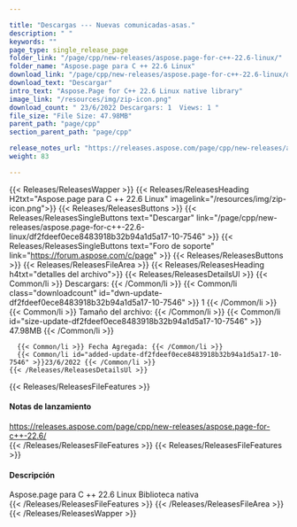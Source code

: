 ```yaml
---

title: "Descargas --- Nuevas comunicadas-asas."
description: " "
keywords: ""
page_type: single_release_page
folder_link: "/page/cpp/new-releases/aspose.page-for-c++-22.6-linux/"
folder_name: "Aspose.page para C ++ 22.6 Linux"
download_link: "/page/cpp/new-releases/aspose.page-for-c++-22.6-linux/df2fdeef0ece8483918b32b94a1d5a17-10-7546"
download_text: "Descargar"
intro_text: "Aspose.Page for C++ 22.6 Linux native library"
image_link: "/resources/img/zip-icon.png"
download_count: " 23/6/2022 Descargars: 1  Views: 1 "
file_size: "File Size: 47.98MB"
parent_path: "page/cpp"
section_parent_path: "page/cpp"

release_notes_url: "https://releases.aspose.com/page/cpp/new-releases/aspose.page-for-c++-22.6/"
weight: 83

---
```


{{< Releases/ReleasesWapper >}}
  {{< Releases/ReleasesHeading H2txt="Aspose.page para C ++ 22.6 Linux" imagelink="/resources/img/zip-icon.png">}}
  {{< Releases/ReleasesButtons >}}
    {{< Releases/ReleasesSingleButtons text="Descargar" link="/page/cpp/new-releases/aspose.page-for-c++-22.6-linux/df2fdeef0ece8483918b32b94a1d5a17-10-7546" >}}
    {{< Releases/ReleasesSingleButtons text="Foro de soporte" link="https://forum.aspose.com/c/page" >}}
  {{< Releases/ReleasesButtons >}}
  {{< Releases/ReleasesFileArea >}}
    {{< Releases/ReleasesHeading h4txt="detalles del archivo">}}
    {{< Releases/ReleasesDetailsUl >}}
      {{< Common/li >}} Descargars: {{< /Common/li >}}
      {{< Common/li class="downloadcount" id="dwn-update-df2fdeef0ece8483918b32b94a1d5a17-10-7546" >}} 1 {{< /Common/li >}}
      {{< Common/li >}} Tamaño del archivo: {{< /Common/li >}}
      {{< Common/li id="size-update-df2fdeef0ece8483918b32b94a1d5a17-10-7546" >}} 47.98MB {{< /Common/li >}}

      {{< Common/li >}} Fecha Agregada: {{< /Common/li >}}
      {{< Common/li id="added-update-df2fdeef0ece8483918b32b94a1d5a17-10-7546" >}}23/6/2022 {{< /Common/li >}}
    {{< /Releases/ReleasesDetailsUl >}}

  {{< Releases/ReleasesFileFeatures >}}
      <h4>Notas de lanzamiento</h4><div><a href='https://releases.aspose.com/page/cpp/new-releases/aspose.page-for-c++-22.6/'>https://releases.aspose.com/page/cpp/new-releases/aspose.page-for-c++-22.6/</a></div>
  {{< /Releases/ReleasesFileFeatures >}}
  {{< Releases/ReleasesFileFeatures >}}
      <h4>Descripción</h4><div class="HTMLDescription">Aspose.page para C ++ 22.6 Linux Biblioteca nativa</div>
  {{< /Releases/ReleasesFileFeatures >}}
 {{< /Releases/ReleasesFileArea >}}
{{< /Releases/ReleasesWapper >}}


